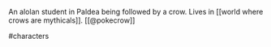 An alolan student in Paldea being followed by a crow. Lives in [[world where crows are mythicals]]. [[@pokecrow]]

#characters 